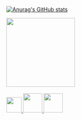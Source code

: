 
<link rel="stylesheet" href="https://cdn.jsdelivr.net/gh/devicons/devicon@latest/devicon.min.css">

<div>
  <a href="https://github.com/Kysas1">
  
  ![Anurag's GitHub stats](https://github-readme-stats.vercel.app/api?username=Kysas1&show=reviews,discussions_started,discussions_answered,prs_merged_percentage&theme=dark)
  
  <img height="180em" src="https://github-readme-stats.vercel.app/api/top-langs/?username=Kysas1&layout=compact&langs_count=7&theme=dark"/>
</div>
  
<div><br>
  <img width="40" src="https://cdn.jsdelivr.net/gh/devicons/devicon/icons/javascript/javascript-original.svg">
  <img width="50" src="https://cdn.jsdelivr.net/gh/devicons/devicon/icons/html5/html5-original.svg" />
  <img width="50" src="https://cdn.jsdelivr.net/gh/devicons/devicon/icons/css3/css3-original.svg" />
</div>
